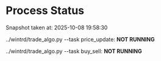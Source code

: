 # Process Status

Snapshot taken at: 2025-10-08 19:58:30

../wintrd/trade_algo.py --task price_update: **NOT RUNNING**

../wintrd/trade_algo.py --task buy_sell: **NOT RUNNING**

